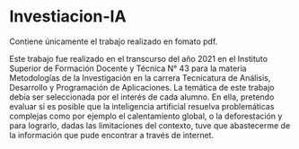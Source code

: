 # Investiacion-IA
Contiene únicamente el trabajo realizado en fomato pdf.

Este trabajo fue realizado en el transcurso del año 2021 en el Instituto Superior de Formación Docente y Técnica N° 43
para la materia Metodologías de la Investigación en la carrera Tecnicatura de Análisis, Desarrollo y Programación de Aplicaciones.
La temática de este trabajo debía ser seleccionada por el interés de cada alumno. En ella, pretendo evaluar si es posible
que la inteligencia artificial resuelva problemáticas complejas como por ejemplo el calentamiento global, o la deforestación
y para lograrlo, dadas las limitaciones del contexto, tuve que abastecerme de la información que pude encontrar a través de internet.
